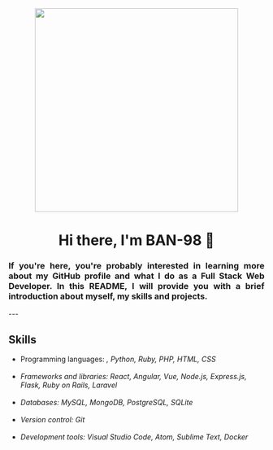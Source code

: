 <div id="header" align="center" >
    <img src="https://media.giphy.com/media/EaEWuES5SDSpcnOlRt/giphy.gif" style="width: 400px ;">
    <h1 align="center">Hi there, I'm BAN-98 👋</h1>
    <h3 align="justify">If you're here, you're probably interested in learning more about my GitHub profile and what I do as a Full Stack Web Developer. In this README, I will provide you with a brief introduction about myself, my skills and projects.</h3>
</div>
---
<h2>Skills</h2>
 <ul>
  <li>Programming languages: <i src="https://www.flaticon.com/free-icon/js_5968292?term=javascript&page=1&position=4&origin=search&related_id=5968292">, Python, Ruby, PHP, HTML, CSS</li><br>
  <li>Frameworks and libraries: React, Angular, Vue, Node.js, Express.js, Flask, Ruby on Rails, Laravel</li><br>
  <li>Databases: MySQL, MongoDB, PostgreSQL, SQLite</li><br>
  <li>Version control: Git</li><br>
  <li>Development tools: Visual Studio Code, Atom, Sublime Text, Docker</li><br>
 </ul>

<!--
**BAN-98/BAN-98** is a ✨ _special_ ✨ repository because its `README.md` (this file) appears on your GitHub profile.

Here are some ideas to get you started:

- 🔭 I’m currently working on ...
- 🌱 I’m currently learning ...
- 👯 I’m looking to collaborate on ...
- 🤔 I’m looking for help with ...
- 💬 Ask me about ...
- 📫 How to reach me: ...
- 😄 Pronouns: ...
- ⚡ Fun fact: ...
-->
